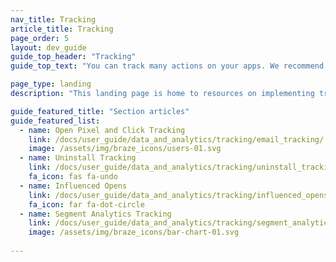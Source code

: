 ```yaml
---
nav_title: Tracking
article_title: Tracking
page_order: 5
layout: dev_guide
guide_top_header: "Tracking"
guide_top_text: "You can track many actions on your apps. We recommend viewing the following articles to learn how to implement the tracking that best fits your use case."

page_type: landing
description: "This landing page is home to resources on implementing tracking in your apps, such as open pixel and click tracking, uninstall tracking, influences opens, and segment analytics tracking."

guide_featured_title: "Section articles"
guide_featured_list:
  - name: Open Pixel and Click Tracking
    link: /docs/user_guide/data_and_analytics/tracking/email_tracking/
    image: /assets/img/braze_icons/users-01.svg
  - name: Uninstall Tracking
    link: /docs/user_guide/data_and_analytics/tracking/uninstall_tracking/
    fa_icon: fas fa-undo
  - name: Influenced Opens
    link: /docs/user_guide/data_and_analytics/tracking/influenced_opens/
    fa_icon: far fa-dot-circle
  - name: Segment Analytics Tracking
    link: /docs/user_guide/data_and_analytics/tracking/segment_analytics_tracking/
    image: /assets/img/braze_icons/bar-chart-01.svg
    
---
```

